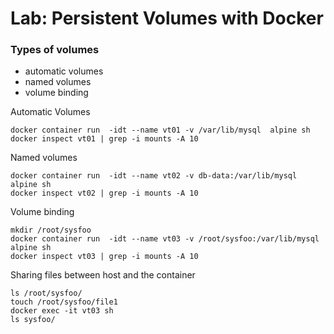 

# Lab: Persistent Volumes with Docker


### Types of volumes

  * automatic volumes
  * named volumes
  * volume binding


Automatic Volumes

```
docker container run  -idt --name vt01 -v /var/lib/mysql  alpine sh
docker inspect vt01 | grep -i mounts -A 10
```


Named volumes

```
docker container run  -idt --name vt02 -v db-data:/var/lib/mysql  alpine sh
docker inspect vt02 | grep -i mounts -A 10
```


Volume binding

```
mkdir /root/sysfoo
docker container run  -idt --name vt03 -v /root/sysfoo:/var/lib/mysql  alpine sh
docker inspect vt03 | grep -i mounts -A 10
```

Sharing files between host and the container
```
ls /root/sysfoo/
touch /root/sysfoo/file1
docker exec -it vt03 sh
ls sysfoo/
```

